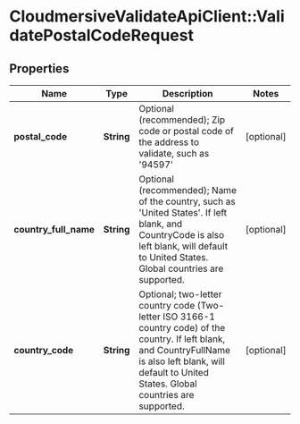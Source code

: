 # CloudmersiveValidateApiClient::ValidatePostalCodeRequest

## Properties
Name | Type | Description | Notes
------------ | ------------- | ------------- | -------------
**postal_code** | **String** | Optional (recommended); Zip code or postal code of the address to validate, such as &#39;94597&#39; | [optional] 
**country_full_name** | **String** | Optional (recommended); Name of the country, such as &#39;United States&#39;.  If left blank, and CountryCode is also left blank, will default to United States.  Global countries are supported. | [optional] 
**country_code** | **String** | Optional; two-letter country code (Two-letter ISO 3166-1 country code) of the country.  If left blank, and CountryFullName is also left blank, will default to United States.  Global countries are supported. | [optional] 


